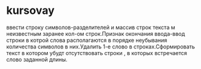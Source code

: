 # kursovay
ввести строку символов-разделителей и массив строк текста м неизвестным заранее кол-ом строк.Признак окончания ввода-ввод строки в котрой слова располагаются в порядке неубывания количества символов в них.Удалить 1-е слово в строках.Сформировать текст в котором убудт отсутствовать строки , в которых встречается слово заданной длины. 
